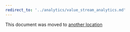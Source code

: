 ```yaml
---
redirect_to: '../analytics/value_stream_analytics.md'
---
```


This document was moved to [another location](../analytics/value_stream_analytics.md)
